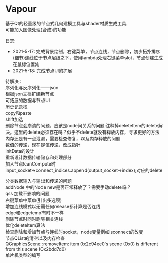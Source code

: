 # Vapour
基于Qt的轻量级的节点式几何建模工具与shader材质生成工具  
可能加入图像处理(合成)的功能  

日志:  
* 2021-5-17: 完成背景绘制，右键菜单，节点连线，节点删除，初步拓扑排序  
(细节)连线位于节点层级之下，使用lambda处理右键菜单slot，节点创建生成在鼠标位置处  
* 2021-5-18: 完成节点UI的扩展  



待解决：  
序列化与反序列化——json  
根据json文档扩建新节点  
可拓展的数据与节点UI  
历史记录栈  
copy和paste  
shift加选  
删除节点会崩溃的问题，应该是node间关系的问题:注释掉deleteItem的delete解决。这里的delete必须存在吗？似乎不delete就没有释放内存，寻求更好的方法  
内存还是有一点泄漏，需要检查修复，以及内存释放的问题  
数值的传递，现在是值传递，改成指针  
initData的设计  
重新设计数据传输储存和处理部分  
加入节点!canCompute时  
input_socket->connect_indices.append(output_socket->index);对应的delete  

分类数据输入与输出和传递的问题  
addNode 中的Node new是否正常释放了？需要手动delete吗？  
qss 加载不影响的问题  
右键菜单中菜单(引出多选项)  
增加连线模式以无需任何release都计算是否连线  
edge和edgetemp有时不一样   
删除节点时同时删除相关连线  
优化deleteItem算法  
检查删除和增加节点与连线时socket，node变量例如isconnect的改变  
节点QList的清空以及内存检查  
QGraphicsScene::removeItem: item 0x2c94ee0's scene (0x0) is different from this scene (0x2bdd7d0)  
单片机类型的编写  
